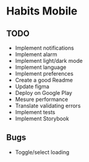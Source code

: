 # Habits Mobile

## TODO

- Implement notifications
- Implement alarm
- Implement light/dark mode
- Implement language
- Implement preferences
- Create a good Readme
- Update figma
- Deploy on Google Play
- Mesure performance
- Translate validating errors
- Implement tests
- Implement Storybook

## Bugs

- Toggle/select loading
